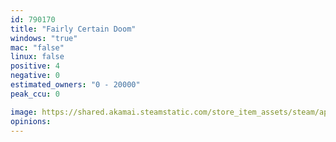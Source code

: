 ```yaml
---
id: 790170
title: "Fairly Certain Doom"
windows: "true"
mac: "false"
linux: false
positive: 4
negative: 0
estimated_owners: "0 - 20000"
peak_ccu: 0

image: https://shared.akamai.steamstatic.com/store_item_assets/steam/apps/790170/header.jpg?t=1522770421
opinions:
---
```


